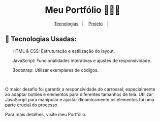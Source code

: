 <h1 align="center">Meu Portfólio 👨🏽‍💻</h1>

<p align="center">
  <a href="#-tecnologias">Tecnologias</a>&nbsp;&nbsp;&nbsp;|&nbsp;&nbsp;&nbsp;
  <a href="#-projeto">Projeto</a>&nbsp;&nbsp;&nbsp;|&nbsp;&nbsp;&nbsp;
</p>

## 🚀 Tecnologias Usadas:

<ul>HTML & CSS: Estruturação e estilização do layout.</ul>
<ul>JavaScript: Funcionalidades interativas e ajustes de responsividade.</ul>
<ul>Bootstrap: Utilizar exemplares de códigos.</ul>
<br>

O maior desafio foi garantir a responsividade do carrossel, especialmente ao adaptar botões e elementos para diferentes tamanhos de tela. Utilizar JavaScript para manipular e ajustar dinamicamente os elementos foi uma parte crucial do processo.

Para mais detalhes, visite meu Portfólio.
